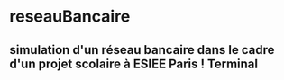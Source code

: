 # reseauBancaire
simulation d'un réseau bancaire dans le cadre d'un projet scolaire à ESIEE Paris !
Terminal
----------------------------------
